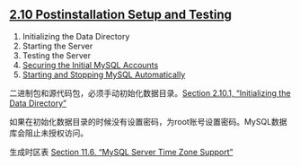 ## [2.10 Postinstallation Setup and Testing](http://dev.mysql.com/doc/refman/5.7/en/postinstallation.html)

1. Initializing the Data Directory
2. Starting the Server
3. Testing the Server
4. [Securing the Initial MySQL Accounts]()
5. [Starting and Stopping MySQL Automatically]()

二进制包和源代码包，必须手动初始化数据目录。[Section 2.10.1, “Initializing the Data Directory”](http://dev.mysql.com/doc/refman/5.7/en/data-directory-initialization.html)

如果在初始化数据目录的时候没有设置密码，为root账号设置密码。MySQL数据库会阻止未授权访问。

生成时区表 [Section 11.6, “MySQL Server Time Zone Support”](http://dev.mysql.com/doc/refman/5.7/en/time-zone-support.html)